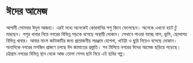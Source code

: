 # ঈদের আমেজ

আগামী সোমবার ঈদুল আজহা। এরই মধ্যে অনেকেই কোরবানির পশু কিনে ফেলেছেন। অনেকে এখনো হাটে ঢুঁ মারছেন। পশুর খাবার নিয়ে নগরের বিভিন্ন সড়কে বসেছে অস্থায়ী দোকান। সেখানে পাওয়া যাচ্ছে ঘাস, ভুসি, ছোলাসহ বিভিন্ন খাবার। আবার মাংস কাটাকাটির জন্য প্রয়োজনীয় সরঞ্জাম হোগলা, খাইট্টা ও ছুরি নিয়েও বসেছে দোকান। অন্যদিকে নগরের মসজিদ প্রাঙ্গণে চলছে ঈদ জামাতের প্রস্তুতি। সব মিলিয়ে নগরের ঈদের আমেজ ছড়িয়ে পড়েছে। চট্টগ্রাম নগরের বিভিন্ন স্থান থেকে আজ তোলা সেসব ছবি নিয়ে এই ছবির গল্প।
